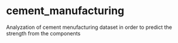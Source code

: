 # cement_manufacturing
Analyzation of cement menufacturing dataset in order to predict the strength from the components
